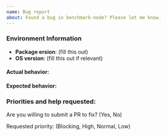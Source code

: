 ```yaml
---
name: Bug report
about: Found a bug in benchmark-node? Please let me know.
---
```


<!--
Thanks for contacting us! We're here to help.

Before you report an issue, check if it's been reported before:

  * Search: https://github.com/yifanwww/benchmark-node/search?type=Issues
  * Search by area or component: https://github.com/yifanwww/benchmark-node/issues/labels

Note that if you do not provide enough information to reproduce the issue, we may not be able to take action on your report.
-->

### Environment Information

- **Package ersion**: (fill this out)
- **OS version**: (fill this out if relevant)

#### Actual behavior:

<!-- fill this out -->

#### Expected behavior:

<!-- fill this out -->

### Priorities and help requested:

Are you willing to submit a PR to fix? (Yes, No)

Requested priority: (Blocking, High, Normal, Low)
